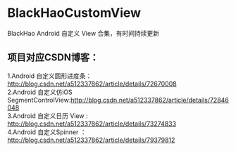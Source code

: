 # BlackHaoCustomView
BlackHao Android 自定义 View 合集，有时间持续更新<br>
## 项目对应CSDN博客：<br>
1.Android 自定义圆形进度条：http://blog.csdn.net/a512337862/article/details/72670008<br>
2.Android 自定义仿iOS SegmentControlView:http://blog.csdn.net/a512337862/article/details/72846048<br>
3.Android 自定义日历 View : http://blog.csdn.net/a512337862/article/details/73274833<br>
4.Android 自定义Spinner ： http://blog.csdn.net/a512337862/article/details/79379812<br>
